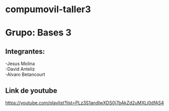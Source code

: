 # compumovil-taller3

# Grupo: Bases 3
## Integrantes:
-Jesus Molina <br>
-David Anteliz <br>
-Alvaro Betancourt <br>
## Link de youtube
https://youtube.com/playlist?list=PLz3S1andlwXDS0j7bAkZd2uMXLi0dfAS4
